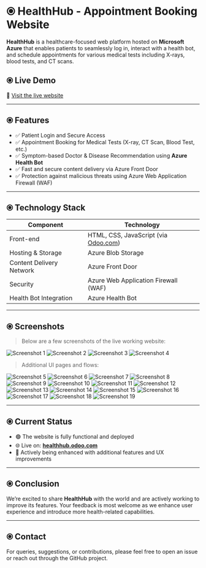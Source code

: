 # ⦿ HealthHub - Appointment Booking Website

**HealthHub** is a healthcare-focused web platform hosted on **Microsoft Azure** that enables patients to seamlessly log in, interact with a health bot, and schedule appointments for various medical tests including X-rays, blood tests, and CT scans.

## ⦿ Live Demo

🔗 [Visit the live website](https://healthhub.odoo.com/)

---

## ⦿ Features

- ✅ Patient Login and Secure Access
- ✅ Appointment Booking for Medical Tests (X-ray, CT Scan, Blood Test, etc.)
- ✅ Symptom-based Doctor & Disease Recommendation using **Azure Health Bot**
- ✅ Fast and secure content delivery via Azure Front Door
- ✅ Protection against malicious threats using Azure Web Application Firewall (WAF)

---

## ⦿ Technology Stack

| Component                | Technology                         |
|--------------------------|-------------------------------------|
| Front-end                | HTML, CSS, JavaScript (via [Odoo.com](https://www.odoo.com/)) |
| Hosting & Storage        | Azure Blob Storage                  |
| Content Delivery Network | Azure Front Door                    |
| Security                 | Azure Web Application Firewall (WAF)|
| Health Bot Integration   | Azure Health Bot                    |

---

## ⦿ Screenshots

> Below are a few screenshots of the live working website:

![Screenshot 1](https://github.com/Iqrima/Amarjeet-microazure-frt/assets/149868023/1c2c7788-a465-4829-81e6-400459ca4417)
![Screenshot 2](https://github.com/Iqrima/Amarjeet-microazure-frt/assets/149868023/a33dda7e-f6f1-46a6-85c1-30ec92e28455)
![Screenshot 3](https://github.com/Iqrima/Amarjeet-microazure-frt/assets/149868023/a25f4345-fb69-40af-bb69-4813320d5b97)
![Screenshot 4](https://github.com/Iqrima/Amarjeet-microazure-frt/assets/149868023/df0b5476-1df7-4d47-a03e-122108fd9b33)

> Additional UI pages and flows:

![Screenshot 5](https://github.com/Iqrima/Amarjeet-microazure-frt/assets/149868023/ea8ca38d-635a-4a4c-a211-f9270eed7c18)
![Screenshot 6](https://github.com/Iqrima/Amarjeet-microazure-frt/assets/149868023/f072d921-6dcf-46bd-9c36-5e144094bfb8)
![Screenshot 7](https://github.com/Iqrima/Amarjeet-microazure-frt/assets/149868023/fadeb8c5-1c37-4aba-9620-7db7a15e4afd)
![Screenshot 8](https://github.com/Iqrima/Amarjeet-microazure-frt/assets/149868023/4930b3c1-05bf-4295-8b46-bdfd33aeb380)
![Screenshot 9](https://github.com/Iqrima/Amarjeet-microazure-frt/assets/149868023/3ae5ac98-8e24-435d-8930-c21f0fb38a26)
![Screenshot 10](https://github.com/Iqrima/Amarjeet-microazure-frt/assets/149868023/08f5dcfa-e01d-44fd-8b97-32a87b6e4b8b)
![Screenshot 11](https://github.com/Iqrima/Amarjeet-microazure-frt/assets/149868023/8aae6724-1e4d-42c6-b894-c65dcc080a23)
![Screenshot 12](https://github.com/Iqrima/Amarjeet-microazure-frt/assets/149868023/2311e818-2f35-46ff-98c9-ab90f0f8bc72)
![Screenshot 13](https://github.com/Iqrima/Amarjeet-microazure-frt/assets/149868023/21448bc0-48b5-47e7-aa37-8f7340e441a6)
![Screenshot 14](https://github.com/Iqrima/Amarjeet-microazure-frt/assets/149868023/8040bca8-e645-48f0-9af0-5e6baba496b4)
![Screenshot 15](https://github.com/Iqrima/Amarjeet-microazure-frt/assets/149868023/aa000172-93a0-4aca-8d54-6ef74530e613)
![Screenshot 16](https://github.com/Iqrima/Amarjeet-microazure-frt/assets/149868023/fd4f8626-e118-4c12-9957-035f28685e1a)
![Screenshot 17](https://github.com/Iqrima/Amarjeet-microazure-frt/assets/149868023/e7131052-cce7-4e6b-8814-74f410214983)
![Screenshot 18](https://github.com/Iqrima/Amarjeet-microazure-frt/assets/149868023/26bb2a20-ce0e-4e26-8fa3-228eae52f31d)
![Screenshot 19](https://github.com/Iqrima/Amarjeet-microazure-frt/assets/149868023/7f486068-3604-44a2-ba11-fa603c0180bc)

---

## ⦿ Current Status

- 🟢 The website is fully functional and deployed
- 🌐 Live on: **[healthhub.odoo.com](https://healthhub.odoo.com/)**
- 🧪 Actively being enhanced with additional features and UX improvements

---

## ⦿ Conclusion

We’re excited to share **HealthHub** with the world and are actively working to improve its features. Your feedback is most welcome as we enhance user experience and introduce more health-related capabilities.

---

## ⦿ Contact

For queries, suggestions, or contributions, please feel free to open an issue or reach out through the GitHub project.
